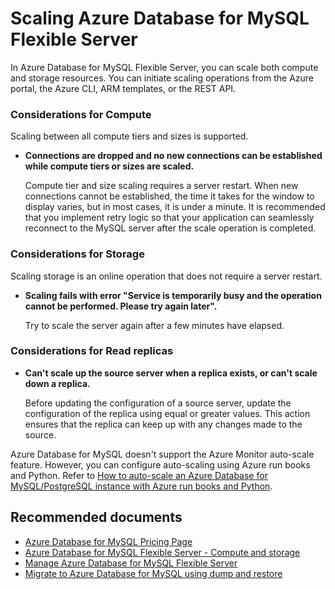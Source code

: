 <properties
  pagetitle="Scaling Azure Database for MySQL Flexible Server&#xD;"
  description="Scaling Azure Database for MySQL Flexible Server"
  service="microsoft.dbformysql"
  resource="flexibleservers"
  ms.author="andrela,jtoland"
  selfhelptype="Generic"
  supporttopicids="32747631"
  resourcetags="servers,databases"
  productpesids="17344"
  cloudenvironments="public,fairfax,usnat,ussec"
  articleid="3f38dbc0-4389-414c-b27c-6186bbf0bb11"
  ownershipid="AzureData_AzureDatabaseforMySQL" />
# Scaling Azure Database for MySQL Flexible Server

In Azure Database for MySQL Flexible Server, you can scale both compute and storage resources. You can initiate scaling operations from the Azure portal, the Azure CLI, ARM templates, or the REST API.

### Considerations for Compute

Scaling between all compute tiers and sizes is supported.

* **Connections are dropped and no new connections can be established while compute tiers or sizes are scaled.**

  Compute tier and size scaling requires a server restart. When new connections cannot be established, the time it takes for the window to display varies, but in most cases, it is under a minute. It is recommended that you implement retry logic so that your application can seamlessly reconnect to the MySQL server after the scale operation is completed.

### Considerations for Storage

Scaling storage is an online operation that does not require a server restart.

* **Scaling fails with error "Service is temporarily busy and the operation cannot be performed. Please try again later".**

  Try to scale the server again after a few minutes have elapsed.

### Considerations for Read replicas

* **Can't scale up the source server when a replica exists, or can't scale down a replica.**

  Before updating the configuration of a source server, update the configuration of the replica using equal or greater values. This action ensures that the replica can keep up with any changes made to the source.

Azure Database for MySQL doesn't support the Azure Monitor auto-scale feature. However, you can configure auto-scaling using Azure run books and Python. Refer to [How to auto-scale an Azure Database for MySQL/PostgreSQL instance with Azure run books and Python](https://techcommunity.microsoft.com/t5/Azure-Database-Support-Blog/How-to-auto-scale-an-Azure-Database-for-MySQL-PostgreSQL/ba-p/369177).

## **Recommended documents**

* [Azure Database for MySQL Pricing Page](https://azure.microsoft.com/pricing/details/mysql/)
* [Azure Database for MySQL Flexible Server - Compute and storage](https://docs.microsoft.com/azure/mysql/flexible-server/concepts-compute-storage)
* [Manage Azure Database for MySQL Flexible Server](https://docs.microsoft.com/azure/mysql/flexible-server/how-to-maintenance-portal)
* [Migrate to Azure Database for MySQL using dump and restore](https://docs.microsoft.com/azure/mysql/concepts-migrate-dump-restore/)